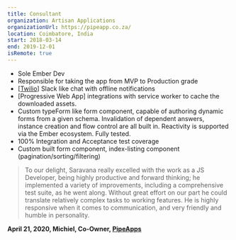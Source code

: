 ```yaml
---
title: Consultant
organization: Artisan Applications
organizationUrl: https://pipeapp.co.za/
location: Coimbatore, India 
start: 2018-03-14
end: 2019-12-01
isRemote: true
---
```


- Sole Ember Dev 
- Responsible for taking the app from MVP to Production grade
- [[Twilio](https://www.twilio.com/en-us)] Slack like chat with offline notifications
- [Progressive Web App]  integrations with service worker to cache the downloaded assets.
- Custom typeForm like form component, capable of authoring dynamic forms from a given schema. Invalidation of dependent answers, instance creation and flow control are all built in. Reactivity is supported via the Ember ecosystem. Fully tested.
- 100% Integration and Acceptance test coverage
- Custom built form component, index-listing component (pagination/sorting/filtering)


> To our delight, Saravana really excelled with the work as a JS Developer, being highly productive and forward thinking; he implemented a variety of improvements, including a comprehensive test suite, as he went along. Without great effort on our part he could translate relatively complex tasks to working features. He is highly responsive when it comes to communication, and very friendly and humble in personality.

**April 21, 2020, Michiel, Co-Owner, [PipeApps](https://pipeapp.co.za)**

